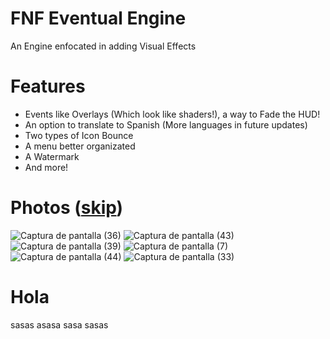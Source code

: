 # FNF Eventual Engine
 An Engine enfocated in adding Visual Effects
# Features 
* Events like Overlays (Which look like shaders!), a way to Fade the HUD!
* An option to translate to Spanish (More languages in future updates)
* Two types of Icon Bounce
* A menu better organizated
* A Watermark
* And more!

# Photos ([skip](#hola))

![Captura de pantalla (36)](https://github.com/LemoniadoPAPA/FNF-EventualEngine/assets/92958266/2ca2c040-60ed-4040-9d15-86ea5c0b8b03)
![Captura de pantalla (43)](https://github.com/LemoniadoPAPA/FNF-EventualEngine/assets/92958266/28fd56e1-8696-4683-a7cd-95ca184223f9)
![Captura de pantalla (39)](https://github.com/LemoniadoPAPA/FNF-EventualEngine/assets/92958266/c3b51c96-8a88-4373-b611-d4cf99c7ec2d)
![Captura de pantalla (7)](https://github.com/LemoniadoPAPA/FNF-EventualEngine/assets/92958266/4acd7997-0524-4c64-a023-37ebb345f2bd)
![Captura de pantalla (44)](https://github.com/LemoniadoPAPA/FNF-EventualEngine/assets/92958266/afc54a84-4ef8-422b-88e8-0e99f2c4c69e)
![Captura de pantalla (33)](https://github.com/LemoniadoPAPA/FNF-EventualEngine/assets/92958266/ac7a8975-1773-4d7c-b34a-5cd2140b6a90)

# Hola
sasas
asasa
sasa
sasas
